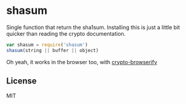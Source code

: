 # shasum

Single function that return the sha1sum.
Installing this is just a little bit quicker than reading the crypto documentation.

``` js
var shasum = require('shasum')
shasum(string || buffer || object)
```

Oh yeah, it works in the browser too, with 
[crypto-browserify](https://npmjs.org/package/crypto-browserify)

## License

MIT
